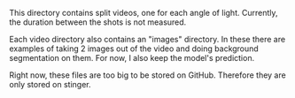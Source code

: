 This directory contains split videos, one for each angle of light. Currently, the duration between the shots is not measured.

Each video directory also contains an "images" directory. In these there are examples of taking 2 images out of the video and doing background segmentation on them. For now, I also keep the model's prediction.

Right now, these files are too big to be stored on GitHub. Therefore they are only stored on stinger.
